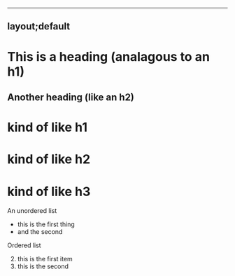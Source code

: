 -----------
layout;default
----------

This is a heading (analagous to an h1)
========


Another heading (like an h2)
----

# kind of like h1

# kind of like h2

# kind of like h3

An unordered list
* this is the first thing
* and the second

Ordered list


2. this is the first item
3. this is the second 
